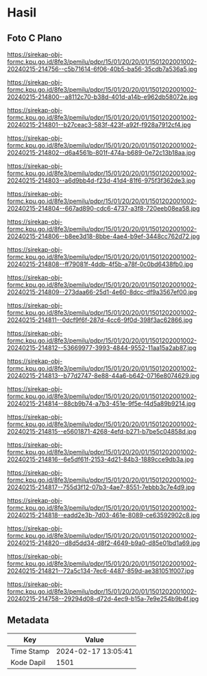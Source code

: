 # Hasil

## Foto C Plano

https://sirekap-obj-formc.kpu.go.id/8fe3/pemilu/pdpr/15/01/20/20/01/1501202001002-20240215-214756--c5b71614-6f06-40b5-ba56-35cdb7a536a5.jpg

https://sirekap-obj-formc.kpu.go.id/8fe3/pemilu/pdpr/15/01/20/20/01/1501202001002-20240215-214800--a8112c70-b38d-401d-a14b-e962db58072e.jpg

https://sirekap-obj-formc.kpu.go.id/8fe3/pemilu/pdpr/15/01/20/20/01/1501202001002-20240215-214801--b27ceac3-583f-423f-a92f-f928a7912cf4.jpg

https://sirekap-obj-formc.kpu.go.id/8fe3/pemilu/pdpr/15/01/20/20/01/1501202001002-20240215-214802--d6a4561b-801f-474a-b689-0e72c13b18aa.jpg

https://sirekap-obj-formc.kpu.go.id/8fe3/pemilu/pdpr/15/01/20/20/01/1501202001002-20240215-214803--a6d9bb4d-f23d-41d4-81f6-975f3f362de3.jpg

https://sirekap-obj-formc.kpu.go.id/8fe3/pemilu/pdpr/15/01/20/20/01/1501202001002-20240215-214804--667ad890-cdc6-4737-a3f8-720eeb08ea58.jpg

https://sirekap-obj-formc.kpu.go.id/8fe3/pemilu/pdpr/15/01/20/20/01/1501202001002-20240215-214806--b8ee3d18-8bbe-4ae4-b9ef-3448cc762d72.jpg

https://sirekap-obj-formc.kpu.go.id/8fe3/pemilu/pdpr/15/01/20/20/01/1501202001002-20240215-214808--ff79081f-4ddb-4f5b-a78f-0c0bd6438fb0.jpg

https://sirekap-obj-formc.kpu.go.id/8fe3/pemilu/pdpr/15/01/20/20/01/1501202001002-20240215-214809--273daa66-25d1-4e60-8dcc-df9a3567ef00.jpg

https://sirekap-obj-formc.kpu.go.id/8fe3/pemilu/pdpr/15/01/20/20/01/1501202001002-20240215-214811--0dcf9f6f-287d-4cc6-9f0d-398f3ac62866.jpg

https://sirekap-obj-formc.kpu.go.id/8fe3/pemilu/pdpr/15/01/20/20/01/1501202001002-20240215-214812--53669977-3993-4844-9552-11aa15a2ab87.jpg

https://sirekap-obj-formc.kpu.go.id/8fe3/pemilu/pdpr/15/01/20/20/01/1501202001002-20240215-214813--b77d2747-8e88-44a6-b642-0716e8074629.jpg

https://sirekap-obj-formc.kpu.go.id/8fe3/pemilu/pdpr/15/01/20/20/01/1501202001002-20240215-214814--88cb9b74-a7b3-451e-9f5e-f4d5a89b9214.jpg

https://sirekap-obj-formc.kpu.go.id/8fe3/pemilu/pdpr/15/01/20/20/01/1501202001002-20240215-214815--e5601871-4268-4efd-b271-b7be5c04858d.jpg

https://sirekap-obj-formc.kpu.go.id/8fe3/pemilu/pdpr/15/01/20/20/01/1501202001002-20240215-214816--6e5df61f-2153-4d21-84b3-1889cce9db3a.jpg

https://sirekap-obj-formc.kpu.go.id/8fe3/pemilu/pdpr/15/01/20/20/01/1501202001002-20240215-214817--755d3f12-07b3-4ae7-8551-7ebbb3c7e4d9.jpg

https://sirekap-obj-formc.kpu.go.id/8fe3/pemilu/pdpr/15/01/20/20/01/1501202001002-20240215-214818--eadd2e3b-7d03-461e-8089-ce63592902c8.jpg

https://sirekap-obj-formc.kpu.go.id/8fe3/pemilu/pdpr/15/01/20/20/01/1501202001002-20240215-214820--d8d5dd34-d8f2-4649-b9a0-d85e01bd1a69.jpg

https://sirekap-obj-formc.kpu.go.id/8fe3/pemilu/pdpr/15/01/20/20/01/1501202001002-20240215-214821--72a5c134-7ec6-4487-859d-ae381051f007.jpg

https://sirekap-obj-formc.kpu.go.id/8fe3/pemilu/pdpr/15/01/20/20/01/1501202001002-20240215-214758--29294d08-d72d-4ec9-b15a-7e9e254b9b4f.jpg


## Metadata

| Key        | Value               |
| ---------- | ------------------- |
| Time Stamp | 2024-02-17 13:05:41 |
| Kode Dapil | 1501                |



